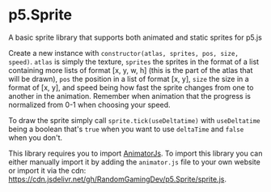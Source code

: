 # p5.Sprite
A basic sprite library that supports both animated and static sprites for p5.js

Create a new instance with `constructor(atlas, sprites, pos, size, speed)`. `atlas` is simply the texture, `sprites` the sprites in the format of a list containing more lists of format [x, y, w, h] (this is the part of the atlas that will be drawn), `pos` the position in a list of format [x, y],  `size` the size in a format of [x, y], and speed being how fast the sprite changes from one to another in the animation. Remember when animation that the progress is normalized from 0-1 when choosing your speed.

To draw the sprite simply call `sprite.tick(useDeltatime)` with `useDeltatime` being a boolean that's `true` when you want to use `deltaTime` and `false` when you don't.

This library requires you to import [AnimatorJs](https://github.com/RandomGamingDev/AnimatorJs/tree/main). To import this library you can either manually import it by adding the `animator.js` file to your own website or import it via the cdn: https://cdn.jsdelivr.net/gh/RandomGamingDev/p5.Sprite/sprite.js.
